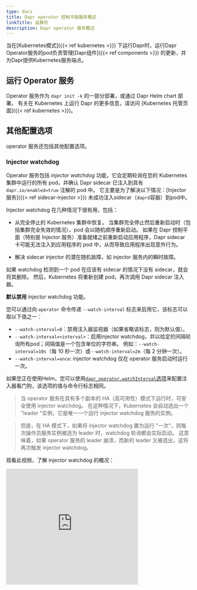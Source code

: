 ```yaml
---
type: docs
title: Dapr operator 控制平面服务概述
linkTitle: 运算符
description: Dapr operator 服务概述
---
```


当在[Kubernetes模式]({{< ref kubernetes >}}) 下运行Dapr时，运行Dapr Operator服务的pod负责管理[Dapr组件]({{< ref components >}}) 的更新，并为Dapr提供Kubernetes服务端点。

## 运行 Operator 服务

Operator 服务作为 `dapr init -k` 的一部分部署，或通过 Dapr Helm chart 部署。 有关在 Kubernetes 上运行 Dapr 的更多信息，请访问 [Kubernetes 托管页面]({{< ref kubernetes >}})。

## 其他配置选项

operator 服务还包括其他配置选项。

### Injector watchdog

Operator 服务包括 _injector watchdog_ 功能，它会定期轮询在您的 Kubernetes 集群中运行的所有 pod，并确认 Dapr sidecar 已注入到具有 `dapr.io/enabled=true` 注解的 pod 中。 它主要是为了解决以下情况：[Injector 服务]({{< ref sidecar-injector >}}) 未成功注入sidecar（`daprd`容器）到pod中。

Injector watchdog 在几种情况下很有用，包括：

- 从完全停止的 Kubernetes 集群中恢复。 当集群完全停止然后重新启动时（包括集群完全失效的情况），pod 会以随机顺序重新启动。 如果在 Dapr 控制平面（特别是 Injector 服务）准备就绪之前重新启动应用程序，Dapr sidecar 卡可能无法注入到应用程序的 pod 中，从而导致应用程序出现意外行为。

- 解决 sidecar injector 的潜在随机故障，如 injector 服务内的瞬时故障。

如果 watchdog 检测到一个 pod 在应该有 sidecar 的情况下没有 sidecar，就会将其删除。 然后，Kubernetes 将重新创建 pod，再次调用 Dapr sidecar 注入器。

**默认禁用** injector watchdog 功能。

您可以通过向 `operator` 命令传递 `--watch-interval` 标志来启用它，该标志可以取以下值之一：

- `--watch-interval=0`：禁用注入器监视器（如果省略该标志，则为默认值）。
- `--watch-interval=<interval>`：启用injector watchdog，并以给定的间隔轮询所有pod；间隔值是一个包含单位的字符串。 例如：`--watch-interval=10s`（每 10 秒一次）或`--watch-interval=2m`（每 2 分钟一次）。
- `--watch-interval=once`: injector watchdog 仅在 operator 服务启动时运行一次。

如果您正在使用Helm，您可以使用[`dapr_operator.watchInterval`选项](https://github.com/dapr/dapr/blob/master/charts/dapr/README.md#dapr-operator-options)来配置注入器看门狗，该选项的值与命令行标志相同。

> 当 operator 服务在具有多个副本的 HA（高可用性）模式下运行时，可安全使用 injector watchdog。 在这种情况下，Kubernetes 会自动选出一个 "leader "实例，它是唯一一个运行 injector watchdog 服务的实例。

> 但是，在 HA 模式下，如果将 injector watchdog 置为运行 "一次"，则每次操作员服务实例被选为 leader 时，watchdog 轮询都会实际启动。 这意味着，如果 operator 服务的 leader 崩溃，而新的 leader 又被选出，这将再次触发 injector watchdog。

观看此视频，了解 injector watchdog 的概况：

<div class="embed-responsive embed-responsive-16by9">
<iframe width="360" height="315" src="https://www.youtube-nocookie.com/embed/ecFvpp24lpo?start=1848" frameborder="0" allow="accelerometer; autoplay; clipboard-write; encrypted-media; gyroscope; picture-in-picture" allowfullscreen></iframe>
